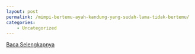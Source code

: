 ```yaml
---
layout: post
permalink: /mimpi-bertemu-ayah-kandung-yang-sudah-lama-tidak-bertemu/
categories:
    - Uncategorized
---
```


[Baca Selengkapnya](/05)